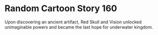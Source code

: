 # Random Cartoon Story 160

Upon discovering an ancient artifact, Red Skull and Vision unlocked unimaginable powers and became the last hope for underwater kingdom.